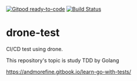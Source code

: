 [![Gitpod ready-to-code](https://img.shields.io/badge/Gitpod-ready--to--code-blue?logo=gitpod)](https://gitpod.io/#https://github.com/k-ngs/drone-test)
[![Build Status](https://cloud.drone.io/api/badges/k-ngs/drone-test/status.svg)](https://cloud.drone.io/k-ngs/drone-test)

# drone-test
CI/CD test using drone. 

This repository's topic is study TDD by Golang

https://andmorefine.gitbook.io/learn-go-with-tests/